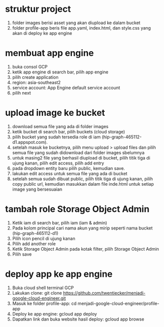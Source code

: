 # struktur project

1. folder images berisi asset yang akan diupload ke dalam bucket
2. folder profile-app beris file app.yaml, index.html, dan style.css yang akan di deploy ke app engine

# membuat app engine

1. buka consol GCP
2. ketik app engine di search bar, pilih app engine
3. pilih create application
4. region: asia-southeast2
5. service account: App Engine default service account
6. pilih next

# upload image ke bucket

1. download semua file yang ada di folder images
2. ketik bucket di search bar, pilih buckets (cloud storage)
3. pilih bucket yang sudah tersedia role di iam (hip-graph-465112-d1.appspot.com).
4. setelah masuk ke bucketnya, pilih menu upload > upload files dan pilih semua file yang sudah didownload dari folder images sbelumnya
5. untuk masing2 file yang berhasil diupload di bucket, pilih titik tiga di ujung kanan, pilih edit access, pilih add entry
6. pada dropdown entity baru pilih public, kemudian save.
7. lakukan edit access untuk semua file yang ada di bucket
8. setelah semua sudah dibuat public, pilih titik tiga di ujung kanan, pilih copy public url, kemudian masukkan dalam file inde.html untuk setiap image yang bersesuaian

# tambah role Storage Object Admin

1. Ketik iam di search bar, pilih iam (iam & admin)
2. Pada kolom principal cari nama akun yang mirip seperti nama bucket (hip-graph-465112-d1)
3. Pilih icon pencil di ujung kanan
4. Pilih add another role
5. Ketik Storage Object Admin pada kotak filter, pilih Storage Object Admin
6. Pilih save

# deploy app ke app engine

1. Buka cloud shell terminal GCP
2. Lakukan clone: git clone https://github.com/twentiecker/menjadi-google-cloud-engineer.git
3. Masuk ke folder profile-app: cd menjadi-google-cloud-engineer/profile-app
4. Deploy ke app engine: gcloud app deploy
5. Dapatkan link dan buka website hasil deploy: gcloud app browse
